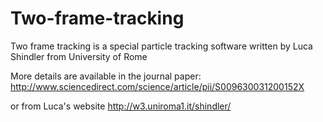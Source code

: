 Two-frame-tracking
==================

Two frame tracking is a special particle tracking software written by Luca Shindler from University of Rome 

More details are available in the journal paper: http://www.sciencedirect.com/science/article/pii/S009630031200152X

or from Luca's website http://w3.uniroma1.it/shindler/



